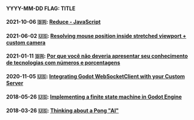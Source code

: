 #### YYYY-MM-DD FLAG: TITLE
#### 2021-10-06 🇧🇷: [Reduce - JavaScript](https://coelhucas.medium.com/reduce-javascript-7f00a06b0a80)
#### 2021-06-02 🇺🇸: [Resolving mouse position inside stretched viewport + custom camera](https://github.com/coelhucas/blog/issues/4)
#### 2021-01-11 🇧🇷: [Por que você não deveria apresentar seu conhecimento de tecnologias com números e porcentagens](https://coelhucas.medium.com/por-que-voc%C3%AA-n%C3%A3o-deveria-apresentar-seu-conhecimento-de-tecnologias-com-n%C3%BAmeros-e-porcentagens-1ae9638fd902)
#### 2020-11-05 🇺🇸: [Integrating Godot WebSocketClient with your Custom Server](https://github.com/coelhucas/blog/issues/3)
#### 2018-05-26 🇺🇸: [Implementing a finite state machine in Godot Engine](https://github.com/coelhucas/blog/issues/2)
#### 2018-03-26 🇺🇸: [Thinking about a Pong "AI"](https://github.com/coelhucas/blog/issues/1)
